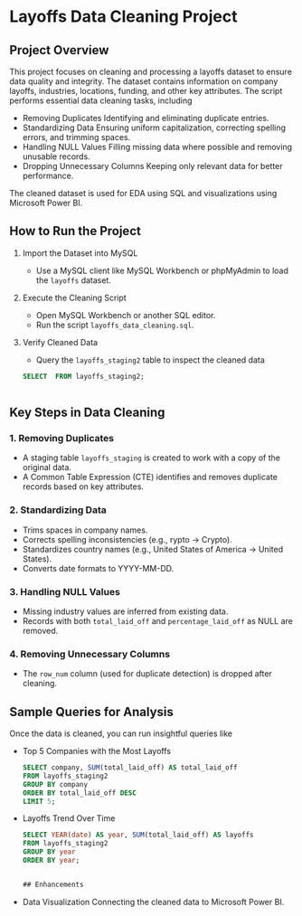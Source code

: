 # Layoffs Data Cleaning Project

## Project Overview
This project focuses on cleaning and processing a layoffs dataset to ensure data quality and integrity. The dataset contains information on company layoffs, industries, locations, funding, and other key attributes. The script performs essential data cleaning tasks, including

- Removing Duplicates Identifying and eliminating duplicate entries.
- Standardizing Data Ensuring uniform capitalization, correcting spelling errors, and trimming spaces.
- Handling NULL Values Filling missing data where possible and removing unusable records.
- Dropping Unnecessary Columns Keeping only relevant data for better performance.

The cleaned dataset is used for EDA using SQL and visualizations using Microsoft Power BI.

## How to Run the Project

1. Import the Dataset into MySQL
   - Use a MySQL client like MySQL Workbench or phpMyAdmin to load the `layoffs` dataset.

2. Execute the Cleaning Script
   - Open MySQL Workbench or another SQL editor.
   - Run the script `layoffs_data_cleaning.sql`.

3. Verify Cleaned Data
   - Query the `layoffs_staging2` table to inspect the cleaned data
   ```sql
   SELECT  FROM layoffs_staging2;


   
## Key Steps in Data Cleaning
### 1. Removing Duplicates
- A staging table `layoffs_staging` is created to work with a copy of the original data.
- A Common Table Expression (CTE) identifies and removes duplicate records based on key attributes.

### 2. Standardizing Data
- Trims spaces in company names.
- Corrects spelling inconsistencies (e.g., rypto → Crypto).
- Standardizes country names (e.g., United States of America → United States).
- Converts date formats to YYYY-MM-DD.

### 3. Handling NULL Values
- Missing industry values are inferred from existing data.
- Records with both `total_laid_off` and `percentage_laid_off` as NULL are removed.

### 4. Removing Unnecessary Columns
- The `row_num` column (used for duplicate detection) is dropped after cleaning.


## Sample Queries for Analysis
Once the data is cleaned, you can run insightful queries like

- Top 5 Companies with the Most Layoffs
  ```sql
  SELECT company, SUM(total_laid_off) AS total_laid_off
  FROM layoffs_staging2
  GROUP BY company
  ORDER BY total_laid_off DESC
  LIMIT 5;
  ```

- Layoffs Trend Over Time
  ```sql
  SELECT YEAR(date) AS year, SUM(total_laid_off) AS layoffs
  FROM layoffs_staging2
  GROUP BY year
  ORDER BY year;


  ## Enhancements
- Data Visualization Connecting the cleaned data to Microsoft Power BI.
